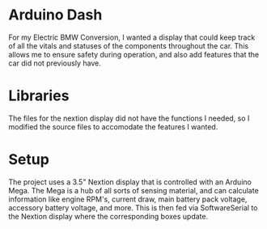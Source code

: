 # Arduino Dash
For my Electric BMW Conversion, I wanted a display that could keep track of all the vitals and statuses of the components throughout the car. This allows me to ensure safety during operation, and also add features that the car did not previously have. 

# Libraries
The files for the nextion display did not have the functions I needed, so I modified the source files to accomodate the features I wanted. 

# Setup
The project uses a 3.5" Nextion display that is controlled with an Arduino Mega. The Mega is a hub of all sorts of sensing material, and can calculate information like engine RPM's, current draw, main battery pack voltage, accessory battery voltage, and more. This is then fed via SoftwareSerial to the Nextion display where the corresponding boxes update.
